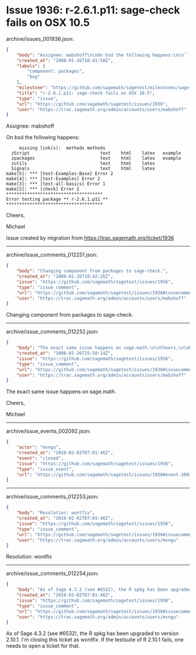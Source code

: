 # Issue 1936: r-2.6.1.p11: sage-check fails on OSX 10.5

archive/issues_001936.json:
```json
{
    "body": "Assignee: mabshoff\n\nOn bsd the following happens:\n\n```\n     missing link(s):  methods methods\n  zScript                           text    html    latex   example\n  zpackages                         text    html    latex   example\n  zutils                            text    html    latex\n  Signals                           text    html    latex\nmake[5]: *** [test-Examples-Base] Error 2\nmake[4]: *** [test-Examples] Error 2\nmake[3]: *** [test-all-basics] Error 1\nmake[2]: *** [check] Error 2\n*************************************\nError testing package ** r-2.6.1.p11 **\n*************************************\n```\n\n\nCheers,\n\nMichael\n\nIssue created by migration from https://trac.sagemath.org/ticket/1936\n\n",
    "created_at": "2008-01-26T10:41:50Z",
    "labels": [
        "component: packages",
        "bug"
    ],
    "milestone": "https://github.com/sagemath/sagetest/milestones/sage-duplicate/invalid/wontfix",
    "title": "r-2.6.1.p11: sage-check fails on OSX 10.5",
    "type": "issue",
    "url": "https://github.com/sagemath/sagetest/issues/1936",
    "user": "https://trac.sagemath.org/admin/accounts/users/mabshoff"
}
```
Assignee: mabshoff

On bsd the following happens:

```
     missing link(s):  methods methods
  zScript                           text    html    latex   example
  zpackages                         text    html    latex   example
  zutils                            text    html    latex
  Signals                           text    html    latex
make[5]: *** [test-Examples-Base] Error 2
make[4]: *** [test-Examples] Error 2
make[3]: *** [test-all-basics] Error 1
make[2]: *** [check] Error 2
*************************************
Error testing package ** r-2.6.1.p11 **
*************************************
```


Cheers,

Michael

Issue created by migration from https://trac.sagemath.org/ticket/1936





---

archive/issue_comments_012251.json:
```json
{
    "body": "Changing component from packages to sage-check.",
    "created_at": "2008-01-26T10:42:26Z",
    "issue": "https://github.com/sagemath/sagetest/issues/1936",
    "type": "issue_comment",
    "url": "https://github.com/sagemath/sagetest/issues/1936#issuecomment-12251",
    "user": "https://trac.sagemath.org/admin/accounts/users/mabshoff"
}
```

Changing component from packages to sage-check.



---

archive/issue_comments_012252.json:
```json
{
    "body": "The exact same issue happens on sage.math.\n\nCheers,\n\nMichael",
    "created_at": "2008-01-26T15:58:14Z",
    "issue": "https://github.com/sagemath/sagetest/issues/1936",
    "type": "issue_comment",
    "url": "https://github.com/sagemath/sagetest/issues/1936#issuecomment-12252",
    "user": "https://trac.sagemath.org/admin/accounts/users/mabshoff"
}
```

The exact same issue happens on sage.math.

Cheers,

Michael



---

archive/issue_events_002092.json:
```json
{
    "actor": "mvngu",
    "created_at": "2010-02-02T07:01:46Z",
    "event": "closed",
    "issue": "https://github.com/sagemath/sagetest/issues/1936",
    "type": "issue_event",
    "url": "https://github.com/sagemath/sagetest/issues/1936#event-2092"
}
```



---

archive/issue_comments_012253.json:
```json
{
    "body": "Resolution: wontfix",
    "created_at": "2010-02-02T07:01:46Z",
    "issue": "https://github.com/sagemath/sagetest/issues/1936",
    "type": "issue_comment",
    "url": "https://github.com/sagemath/sagetest/issues/1936#issuecomment-12253",
    "user": "https://trac.sagemath.org/admin/accounts/users/mvngu"
}
```

Resolution: wontfix



---

archive/issue_comments_012254.json:
```json
{
    "body": "As of Sage 4.3.2 (see #6532), the R spkg has been upgraded to version 2.10.1. I'm closing this ticket as wontfix. If the testsuite of R 2.10.1 fails, one needs to open a ticket for that.",
    "created_at": "2010-02-02T07:01:46Z",
    "issue": "https://github.com/sagemath/sagetest/issues/1936",
    "type": "issue_comment",
    "url": "https://github.com/sagemath/sagetest/issues/1936#issuecomment-12254",
    "user": "https://trac.sagemath.org/admin/accounts/users/mvngu"
}
```

As of Sage 4.3.2 (see #6532), the R spkg has been upgraded to version 2.10.1. I'm closing this ticket as wontfix. If the testsuite of R 2.10.1 fails, one needs to open a ticket for that.
